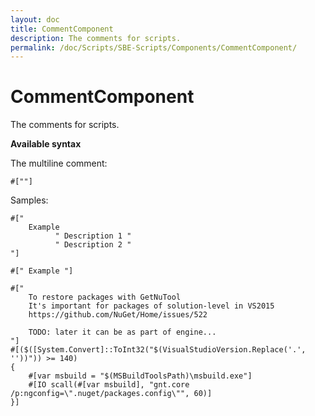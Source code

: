```yaml
---
layout: doc
title: CommentComponent
description: The comments for scripts.
permalink: /doc/Scripts/SBE-Scripts/Components/CommentComponent/
---
```

# CommentComponent

The comments for scripts.

**Available syntax**

The multiline comment:

```{{site.sbelang}}
#[""]
```

Samples:

```{{site.sbelang}}
#["
    Example
          " Description 1 "
          " Description 2 "
"]
```

```{{site.sbelang}}
#[" Example "]
```

```{{site.sbelang}}
#[" 
    To restore packages with GetNuTool
    It's important for packages of solution-level in VS2015
    https://github.com/NuGet/Home/issues/522
    
    TODO: later it can be as part of engine...
"]
#[($([System.Convert]::ToInt32("$(VisualStudioVersion.Replace('.', ''))")) >= 140)
{
    #[var msbuild = "$(MSBuildToolsPath)\msbuild.exe"]
    #[IO scall(#[var msbuild], "gnt.core /p:ngconfig=\".nuget/packages.config\"", 60)]
}]
```